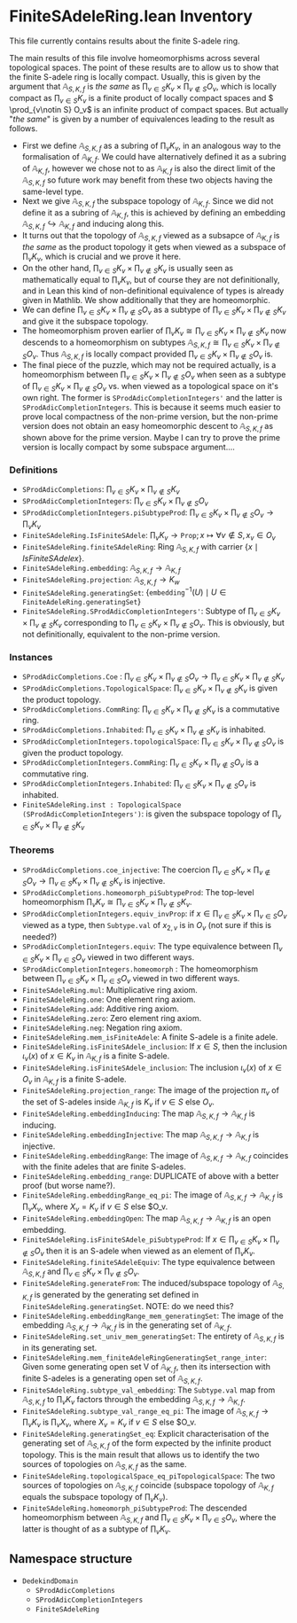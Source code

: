 # FiniteSAdeleRing.lean Inventory

This file currently contains results about the finite S-adele ring.

The main results of this file involve homeomorphisms across several topological spaces. The point of these results are to allow us to show that the finite S-adele ring is locally compact. Usually, this is given by the argument that $\mathbb{A}_{S, K, f}$ is _the same_ as $\prod_{v\in S} K_v \times \prod_{v\notin S} O_v$, which is locally compact as $\prod_{v\in S} K_v$ is a finite product of locally compact spaces and $ \prod_{v\notin S} O_v$ is an infinite product of compact spaces. But actually "_the same_" is given by a number of equivalences leading to the result as follows.

- First we define $\mathbb{A}_{S, K, f}$ as a subring of $\prod_v K_v$, in an analogous way to the formalisation of $\mathbb{A}_{K, f}$. We could have alternatively defined it as a subring of $\mathbb{A}_{K, f}$, however we chose not to as $\mathbb{A}_{K, f}$ is also the direct limit of the $\mathbb{A}_{S, K, f}$ so future work may benefit from these two objects having the same-level type.
- Next we give $\mathbb{A}_{S, K, f}$ the subspace topology of $\mathbb{A}_{K, f}$. Since we did not define it as a subring of $\mathbb{A}_{K, f}$, this is achieved by defining an embedding $\mathbb{A}_{S, K, f} \hookrightarrow \mathbb{A}_{K, f}$ and inducing along this. 
- It turns out that the topology of $\mathbb{A}_{S, K, f}$ viewed as a subsapce of $\mathbb{A}_{K, f}$ is _the same_ as the product topology it gets when viewed as a subspace of $\prod_v K_v$, which is crucial and we prove it here.
- On the other hand, $\prod_{v\in S} K_v \times \prod_{v\notin S} K_v$ is usually seen as mathematically equal to $\prod_v K_v$, but of course they are not definitionally, and in Lean this kind of non-definitional equivalence of types is already given in Mathlib. We show additionally that they are homeomorphic.
- We can define $\prod_{v\in S} K_v \times \prod_{v\notin S} O_v$ as a subtype of $\prod_{v\in S} K_v \times \prod_{v\notin S} K_v$ and give it the subspace topology. 
- The homeomorphism proven earlier of $\prod_v K_v \cong \prod_{v\in S} K_v \times \prod_{v\notin S} K_v$ now descends to a homeomorphism on subtypes $\mathbb{A}_{S, K, f}\cong \prod_{v\in S} K_v \times \prod_{v\notin S} O_v$. Thus $\mathbb{A}_{S, K, f}$ is locally compact provided $\prod_{v\in S} K_v \times \prod_{v\notin S} O_v$ is.
- The final piece of the puzzle, which may not be required actually, is a homeomorphism between $\prod_{v\in S} K_v \times \prod_{v\notin S} O_v$ when seen as a subtype of $\prod_{v\in S} K_v \times \prod_{v\notin S} O_v$ vs. when viewed as a topological space on it's own right. The former is `SProdAdicCompletionIntegers'` and the latter is `SProdAdicCompletionIntegers`. This is because it seems much easier to prove local compactness of the non-prime version, but the non-prime version does not obtain an easy homeomorphic descent to $\mathbb{A}_{S, K, f}$ as shown above for the prime version. Maybe I can try to prove the prime version is locally compact by some subspace argument....

### Definitions

- `SProdAdicCompletions`: $\prod_{v \in S} K_v \times \prod_{v\notin S} K_v$ 
- `SProdAdicCompletionIntegers`: $\prod_{v \in S} K_v \times \prod_{v\notin S} O_v$
- `SProdAdicCompletionIntegers.piSubtypeProd`: $\prod_{v \in S} K_v \times \prod_{v\notin S} O_v \to \prod_v K_v$
- `FiniteSAdeleRing.IsFiniteSAdele`: $\prod_v K_v \to \texttt{Prop}; x \mapsto \forall v\notin S, x_v \in O_v$
- `FiniteSAdeleRing.finiteSAdeleRing`: Ring $\mathbb{A}_{S, K, f}$ with carrier $\{x \mid IsFiniteSAdele x\}$.
- `FiniteSAdeleRing.embedding`: $\mathbb{A}_{S, K, f} \to \mathbb{A}_{K, f}$
- `FiniteSAdeleRing.projection`: $\mathbb{A}_{S, K, f} \to K_w$
- `FiniteSAdeleRing.generatingSet`: $\{\texttt{embedding}^{-1}(U) \mid U \in \texttt{FiniteAdeleRing.generatingSet}\}$
- `FiniteSAdeleRing.SProdAdicCompletionIntegers'`: Subtype of $\prod_{v \in S} K_v \times \prod_{v\notin S} K_v$ corresponding to $\prod_{v \in S} K_v \times \prod_{v\notin S} O_v$. This is obviously, but not definitionally, equivalent to the non-prime version.

### Instances

- `SProdAdicCompletions.Coe` : $\prod_{v \in S} K_v \times \prod_{v\notin S} O_v \to \prod_{v \in S} K_v \times \prod_{v\notin S} K_v$
- `SProdAdicCompletions.TopologicalSpace`: $\prod_{v \in S} K_v \times \prod_{v\notin S} K_v$ is given the product topology.
- `SProdAdicCompletions.CommRing`: $\prod_{v \in S} K_v \times \prod_{v\notin S} K_v$ is a commutative ring.
- `SProdAdicCompletions.Inhabited`: $\prod_{v \in S} K_v \times \prod_{v\notin S} K_v$ is inhabited.
- `SProdAdicCompletionIntegers.topologicalSpace`: $\prod_{v \in S} K_v \times \prod_{v\notin S} O_v$ is given the product topology.
- `SProdAdicCompletionIntegers.CommRing`: $\prod_{v \in S} K_v \times \prod_{v\notin S} O_v$ is a commutative ring.
- `SProdAdicCompletionIntegers.Inhabited`: $\prod_{v \in S} K_v \times \prod_{v\notin S} O_v$ is inhabited.
- `FiniteSAdeleRing.inst : TopologicalSpace (SProdAdicCompletionIntegers')`: is given the subspace topology of $\prod_{v \in S} K_v \times \prod_{v\notin S} K_v$

### Theorems

- `SProdAdicCompletions.coe_injective`: The coercion $\prod_{v \in S} K_v \times \prod_{v\notin S} O_v \to \prod_{v \in S} K_v \times \prod_{v\notin S} K_v$ is injective.
- `SProdAdicCompletions.homeomorph_piSubtypeProd`: The top-level homeomorphism $\prod_v K_v\cong \prod_{v\in S} K_v \times \prod_{v\notin S} K_v$.
- `SProdAdicCompletionIntegers.equiv_invProp`: if $x \in \prod_{v\in S} K_v \times \prod_{v\in S} O_v$ viewed as a type, then `Subtype.val` of $x_{2, v}$ is in $O_v$ (not sure if this is needed?)
- `SProdAdicCompletionIntegers.equiv`: The type equivalence between $\prod_{v\in S} K_v \times \prod_{v\in S} O_v$ viewed in two different ways.
- `SProdAdicCompletionIntegers.homeomorph` : The homeomorphism between $\prod_{v\in S} K_v \times \prod_{v\in S} O_v$ viewed in two different ways.
- `FiniteSAdeleRing.mul`: Multiplicative ring axiom.
- `FiniteSAdeleRing.one`: One element ring axiom. 
- `FiniteSAdeleRing.add`: Additive ring axiom. 
- `FiniteSAdeleRing.zero`: Zero element ring axiom. 
- `FiniteSAdeleRing.neg`: Negation ring axiom.
- `FiniteSAdeleRing.mem_isFiniteAdele`: A finite S-adele is a finite adele.
- `FiniteSAdeleRing.isFiniteSAdele_inclusion`: If $x\in S$, then the inclusion $\iota_v(x)$ of $x \in K_v$ in $\mathbb{A}_{K, f}$ is a finite S-adele.
- `FiniteSAdeleRing.isFiniteSAdele_inclusion`: The inclusion $\iota_v(x)$ of $x \in O_v$ in $\mathbb{A}_{K, f}$ is a finite S-adele.
- `FiniteSAdeleRing.projection_range`: The image of the projection $\pi_v$ of the set of S-adeles inside $\mathbb{A}_{K, f}$ is $K_v$ if $v\in S$ else $O_v$.
- `FiniteSAdeleRing.embeddingInducing`: The map $\mathbb{A}_{S, K, f} \to \mathbb{A}_{K, f}$ is inducing.
- `FiniteSAdeleRing.embeddingInjective`: The map $\mathbb{A}_{S, K, f} \to \mathbb{A}_{K, f}$ is injective.
- `FiniteSAdeleRing.embeddingRange`: The image of $\mathbb{A}_{S, K, f} \to \mathbb{A}_{K, f}$ coincides with the finite adeles that are finite S-adeles.
- `FiniteSAdeleRing.embedding_range`: DUPLICATE of above with a better proof (but worse name?).
- `FiniteSAdeleRing.embeddingRange_eq_pi`: The image of $\mathbb{A}_{S, K, f} \to \mathbb{A}_{K, f}$ is $\prod_v X_v$, where $X_v = K_v$ if $v \in S$ else $O_v.
- `FiniteSAdeleRing.embeddingOpen`: The map $\mathbb{A}_{S, K, f} \to \mathbb{A}_{K, f}$ is an open embedding.
- `FiniteSAdeleRing.isFiniteSAdele_piSubtypeProd`: If $x \in \prod_{v\in S} K_v \times \prod_{v\notin S} O_v$ then it is an S-adele when viewed as an element of $\prod_v K_v$.
- `FiniteSAdeleRing.finiteSAdeleEquiv`: The type equivalence between $\mathbb{A}_{S, K, f}$ and $\prod_{v\in S} K_v \times \prod_{v\notin S} O_v$.
- `FiniteSAdeleRing.generateFrom`: The induced/subspace topology of $\mathbb{A}_{S, K, f}$ is generated by the generating set defined in `FiniteSAdeleRing.generatingSet`. NOTE: do we need this?
- `FiniteSAdeleRing.embeddingRange_mem_generatingSet`: The image of the embedding $\mathbb{A}_{S, K, f} \to \mathbb{A}_{K, f}$ is in the generating set of $\mathbb{A}_{K, f}$.
- `FiniteSAdeleRing.set_univ_mem_generatingSet`: The entirety of $\mathbb{A}_{S, K, f}$ is in its generating set.
- `FiniteSAdeleRing.mem_finiteAdeleRingGeneratingSet_range_inter`: Given some generating open set V of $\mathbb{A}_{K, f}$, then its intersection with finite S-adeles is a generating open set of $\mathbb{A}_{S, K, f}$.
- `FiniteSAdeleRing.subtype_val_embedding`: The `Subtype.val` map from $\mathbb{A}_{S, K, f}$ to $\prod_v K_v$ factors through the embedding $\mathbb{A}_{S, K, f} \to \mathbb{A}_{K, f}$.
- `FiniteSAdeleRing.subtype_val_range_eq_pi`: The image of $\mathbb{A}_{S, K, f}\to \prod_v K_v$ is $\prod_v X_v$, where $X_v = K_v$ if $v \in S$ else $O_v.
- `FiniteSAdeleRing.generatingSet_eq`: Explicit characterisation of the generating set of $\mathbb{A}_{S, K, f}$ of the form expected by the infinite product topology. This is the main result that allows us to identify the two sources of topologies on $\mathbb{A}_{S, K, f}$ as the same.
- `FiniteSAdeleRing.topologicalSpace_eq_piTopologicalSpace`: The two sources of topologies on $\mathbb{A}_{S, K, f}$ coincide (subspace topology of $\mathbb{A}_{K, f}$ equals the subspace topology of $\prod_v K_v$).
- `FiniteSAdeleRing.homeomorph_piSubtypeProd`: The descended homeomorphism between $\mathbb{A}_{S, K, f}$ and $\prod_{v\in S} K_v \times \prod_{v\in S} O_v$, where the latter is thought of as a subtype of $\prod_v K_v$.

## Namespace structure

- `DedekindDomain`
    - `SProdAdicCompletions`
    - `SProdAdicCompletionIntegers`
    - `FiniteSAdeleRing`